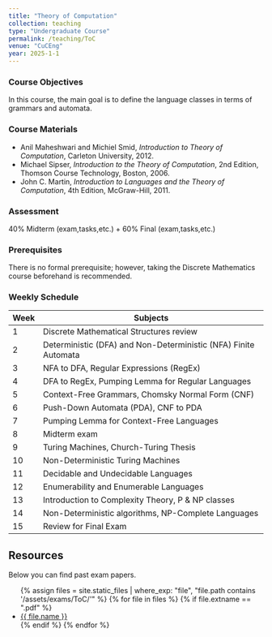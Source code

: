 ```yaml
---
title: "Theory of Computation"
collection: teaching
type: "Undergraduate Course"
permalink: /teaching/ToC
venue: "CuCEng"
year: 2025-1-1
---
```


### Course Objectives
In this course, the main goal is to define the language classes in terms of grammars and automata.

### Course Materials
- Anil Maheshwari and Michiel Smid, *Introduction to Theory of Computation*, Carleton University, 2012.  
- Michael Sipser, *Introduction to the Theory of Computation*, 2nd Edition, Thomson Course Technology, Boston, 2006.  
- John C. Martin, *Introduction to Languages and the Theory of Computation*, 4th Edition, McGraw-Hill, 2011.

### Assessment
40% Midterm (exam,tasks,etc.) + 60% Final (exam,tasks,etc.)

### Prerequisites
There is no formal prerequisite; however, taking the Discrete Mathematics course beforehand is recommended.

### Weekly Schedule

| Week | Subjects |
|------|-----------|
| 1 | Discrete Mathematical Structures review |
| 2 | Deterministic (DFA) and Non-Deterministic (NFA) Finite Automata |
| 3 | NFA to DFA, Regular Expressions (RegEx) |
| 4 | DFA to RegEx, Pumping Lemma for Regular Languages |
| 5 | Context-Free Grammars, Chomsky Normal Form (CNF) |
| 6 | Push-Down Automata (PDA), CNF to PDA |
| 7 | Pumping Lemma for Context-Free Languages |
| 8 | Midterm exam |
| 9 | Turing Machines, Church-Turing Thesis |
| 10 | Non-Deterministic Turing Machines |
| 11 | Decidable and Undecidable Languages |
| 12 | Enumerability and Enumerable Languages |
| 13 | Introduction to Complexity Theory, P & NP classes |
| 14 | Non-Deterministic algorithms, NP-Complete Languages |
| 15 | Review for Final Exam |

## Resources
Below you can find past exam papers.
<ul>
  {% assign files = site.static_files | where_exp: "file", "file.path contains '/assets/exams/ToC/'" %}
  {% for file in files %}
    {% if file.extname == ".pdf" %}
      <li><a href="{{ file.path | relative_url }}">{{ file.name }}</a></li>
    {% endif %}
  {% endfor %}
</ul>

